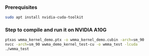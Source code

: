 ### Prerequisites
```bash
sudo apt install nvidia-cuda-toolkit
```

### Step to compile and run it on NVIDIA A10G
```bash
ptxas wmma_kernel_demo.ptx -o wmma_kernel_demo.cubin -arch=sm_90
nvcc -arch=sm_90 wwma_demo_kernel_test-cu -o wmma_test -lcuda
./wmma_test
```